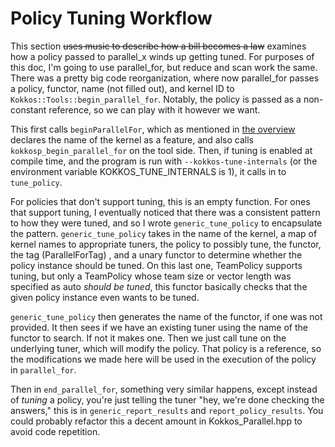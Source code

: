 # Policy Tuning Workflow

This section ~~uses music to describe how a bill becomes a law~~ examines how a policy passed to parallel_x winds up getting tuned. For purposes of this doc, I'm going to use parallel_for, but reduce and scan work the same. There was a pretty big code reorganization, where now parallel_for passes a policy, functor, name (not filled out), and kernel ID to `Kokkos::Tools::begin_parallel_for`. Notably, the policy is passed as a non-constant reference, so we can play with it however we want.

This first calls `beginParallelFor`, which as mentioned in [the overview](Tuning.md) declares the name of the kernel as a feature, and also calls `kokkosp_begin_parallel_for` on the tool side. Then, if tuning is enabled at compile time, and the program is run with `--kokkos-tune-internals` (or the environment variable KOKKOS_TUNE_INTERNALS is 1), it calls in to `tune_policy`.

For policies that don't support tuning, this is an empty function. For ones that support tuning, I eventually noticed that there was a consistent pattern to how they were tuned, and so I wrote `generic_tune_policy` to encapsulate the pattern. `generic_tune_policy` takes in the name of the kernel, a map of kernel names to appropriate tuners, the policy to possibly tune, the functor, the tag (ParallelForTag) , and a unary functor to determine whether the policy instance should be tuned. On this last one, TeamPolicy supports tuning, but only a TeamPolicy whose team size or vector length was specified as auto _should be tuned_, this functor basically checks that the given policy instance even wants to be tuned.

`generic_tune_policy` then generates the name of the functor, if one was not provided. It then sees if we have an existing tuner using the name of the functor to search. If not it makes one. Then we just call tune on the underlying tuner, which will modify the policy. That policy is a reference, so the modifications we made here will be used in the execution of the policy in `parallel_for`.

Then in `end_parallel_for`, something very similar happens, except instead of _tuning_ a policy, you're just telling the tuner "hey, we're done checking the answers," this is in `generic_report_results` and `report_policy_results`. You could probably refactor this a decent amount in Kokkos_Parallel.hpp to avoid code repetition.